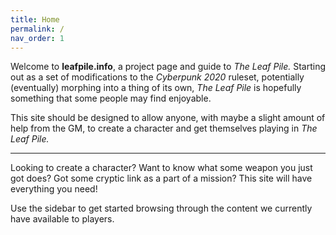 ```yaml
---
title: Home
permalink: /
nav_order: 1
---
```


Welcome to **leafpile.info**, a project page and guide to *The Leaf Pile.* Starting out as a set of modifications to the *Cyberpunk 2020* ruleset, potentially (eventually) morphing into a thing of its own, *The Leaf Pile* is hopefully something that some people may find enjoyable.

This site should be designed to allow anyone, with maybe a slight amount of help from the GM, to create a character and get themselves playing in *The Leaf Pile.*

---

Looking to create a character? Want to know what some weapon you just got does? Got some cryptic link as a part of a mission? This site will have everything you need!

Use the sidebar to get started browsing through the content we currently have available to players.
